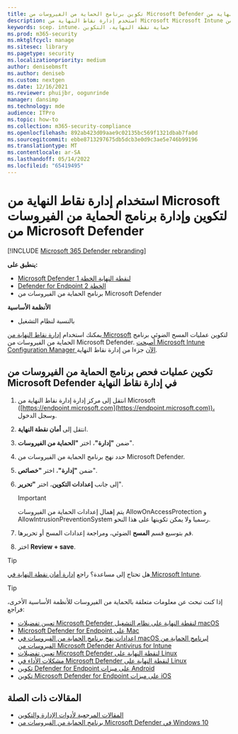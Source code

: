 ```yaml
---
title: تكوين برنامج الحماية من الفيروسات من Microsoft Defender باستخدام إدارة نقاط النهاية من Microsoft
description: استخدم إدارة نقاط النهاية من Microsoft Microsoft Intune لتكوين برنامج الحماية من الفيروسات من Microsoft Defender Endpoint Protection
keywords: scep، intune، حماية نقطة النهاية، التكوين
ms.prod: m365-security
ms.mktglfcycl: manage
ms.sitesec: library
ms.pagetype: security
ms.localizationpriority: medium
author: denisebmsft
ms.author: deniseb
ms.custom: nextgen
ms.date: 12/16/2021
ms.reviewer: phuijbr, oogunrinde
manager: dansimp
ms.technology: mde
audience: ITPro
ms.topic: how-to
ms.collection: m365-security-compliance
ms.openlocfilehash: 892ab423d09aae9c02135bc569f1321dbab7fa0d
ms.sourcegitcommit: ebbe8713297675db5dcb3e0d9c3ae5e746b99196
ms.translationtype: MT
ms.contentlocale: ar-SA
ms.lasthandoff: 05/14/2022
ms.locfileid: "65419495"
---
```

# <a name="use-microsoft-endpoint-manager-to-configure-and-manage-microsoft-defender-antivirus"></a>استخدام إدارة نقاط النهاية من Microsoft لتكوين وإدارة برنامج الحماية من الفيروسات من Microsoft Defender

[!INCLUDE [Microsoft 365 Defender rebranding](../../includes/microsoft-defender.md)]


**ينطبق على:**

- [Microsoft Defender لنقطة النهاية الخطة 1](https://go.microsoft.com/fwlink/?linkid=2154037)
- [Defender for Endpoint الخطة 2](https://go.microsoft.com/fwlink/?linkid=2154037)
- برنامج الحماية من الفيروسات من Microsoft Defender

**الأنظمة الأساسية**
- بالنسبة لنظام التشغيل

يمكنك استخدام [إدارة نقاط النهاية من Microsoft](/mem/endpoint-manager-overview) لتكوين عمليات المسح الضوئي برنامج الحماية من الفيروسات من Microsoft Defender. [أصبحت Microsoft Intune](/mem/intune/fundamentals/what-is-intune) [Configuration Manager الآن](/mem/configmgr/core/understand/introduction) جزءا من إدارة نقاط النهاية.

## <a name="configure-microsoft-defender-antivirus-scans-in-endpoint-manager"></a>تكوين عمليات فحص برنامج الحماية من الفيروسات من Microsoft Defender في إدارة نقاط النهاية

1. انتقل إلى مركز إدارة إدارة نقاط النهاية من Microsoft ([https://endpoint.microsoft.com](https://endpoint.microsoft.com))، وسجل الدخول.

2. انتقل إلى **أمان نقطة النهاية**.

3. ضمن **"إدارة"**، اختر **"الحماية من الفيروسات**".

4. حدد نهج برنامج الحماية من الفيروسات من Microsoft Defender.

5. ضمن **"إدارة"**، اختر **"خصائص**".

6. إلى جانب **إعدادات التكوين**، اختر **"تحرير**".

   > [!IMPORTANT]
   > يتم إهمال إعدادات الحماية من الفيروسات AllowOnAccessProtection و AllowIntrusionPreventionSystem رسميا ولا يمكن تكوينها على هذا النحو. 

7. قم بتوسيع قسم **المسح** الضوئي، ومراجعة إعدادات المسح أو تحريرها.

8. اختر **Review + save**.

> [!TIP]
> هل تحتاج إلى مساعدة؟ راجع [إدارة أمان نقطة النهاية في Microsoft Intune](/mem/intune/protect/endpoint-security).

> [!TIP]
> إذا كنت تبحث عن معلومات متعلقة بالحماية من الفيروسات للأنظمة الأساسية الأخرى، فراجع:
> - [تعيين تفضيلات Microsoft Defender لنقطة النهاية على نظام التشغيل macOS](mac-preferences.md)
> - [Microsoft Defender for Endpoint على Mac](microsoft-defender-endpoint-mac.md)
> - [إعدادات نهج برنامج الحماية من الفيروسات في macOS لبرنامج الحماية من الفيروسات من Microsoft Defender Antivirus for Intune](/mem/intune/protect/antivirus-microsoft-defender-settings-macos)
> - [تعيين تفضيلات Microsoft Defender لنقطة النهاية على Linux](linux-preferences.md)
> - [مشكلات الأداء في Microsoft Defender لنقطة النهاية على Linux](microsoft-defender-endpoint-linux.md)
> - [تكوين Defender for Endpoint على ميزات Android](android-configure.md)
> - [تكوين Microsoft Defender for Endpoint على ميزات iOS](ios-configure-features.md)

## <a name="related-articles"></a>المقالات ذات الصلة

- [المقالات المرجعية لأدوات الإدارة والتكوين](configuration-management-reference-microsoft-defender-antivirus.md)
- [برنامج الحماية من الفيروسات من Microsoft Defender في Windows 10](microsoft-defender-antivirus-in-windows-10.md)
